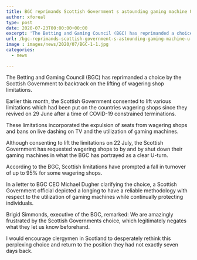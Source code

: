 ```yaml
---
title: BGC reprimands Scottish Government s astounding gaming machine U-turn
author: xforeal 
type: post
date: 2020-07-23T00:00:00+00:00
excerpt: 'The Betting and Gaming Council (BGC) has reprimanded a choice by the Scottish Government to backtrack on the lifting of wagering shop restrictions '
url: /bgc-reprimands-scottish-government-s-astounding-gaming-machine-u-turn/
image : images/news/2020/07/BGC-1-1.jpg
categories:
  - news

---
```

The Betting and Gaming Council (BGC) has reprimanded a choice by the Scottish Government to backtrack on the lifting of wagering shop limitations. 

Earlier this month, the Scottish Government consented to lift various limitations which had been put on the countries wagering shops since they revived on 29 June after a time of COVID-19 constrained terminations. 

These limitations incorporated the expulsion of seats from wagering shops and bans on live dashing on TV and the utilization of gaming machines. 

Although consenting to lift the limitations on 22 July, the Scottish Government has requested wagering shops to by and by shut down their gaming machines in what the BGC has portrayed as a clear U-turn. 

According to the BGC, Scottish limitations have prompted a fall in turnover of up to 95&percnt; for some wagering shops. 

In a letter to BGC CEO Michael Dugher clarifying the choice, a Scottish Government official depicted a longing to have a reliable methodology with respect to the utilization of gaming machines while continually protecting individuals. 

Brigid Simmonds, executive of the BGC, remarked: We are amazingly frustrated by the Scottish Governments choice, which legitimately negates what they let us know beforehand. 

I would encourage clergymen in Scotland to desperately rethink this perplexing choice and return to the position they had not exactly seven days back.